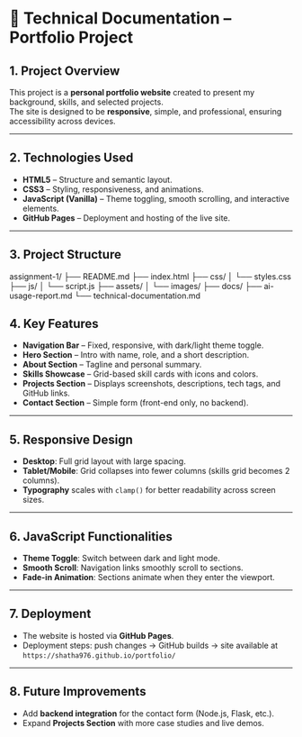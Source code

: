 # 📄 Technical Documentation – Portfolio Project

## 1. Project Overview
This project is a **personal portfolio website** created to present my background, skills, and selected projects.  
The site is designed to be **responsive**, simple, and professional, ensuring accessibility across devices.

---

## 2. Technologies Used
- **HTML5** – Structure and semantic layout.  
- **CSS3** – Styling, responsiveness, and animations.  
- **JavaScript (Vanilla)** – Theme toggling, smooth scrolling, and interactive elements.  
- **GitHub Pages** – Deployment and hosting of the live site.  

---

## 3. Project Structure
assignment-1/
├── README.md
├── index.html
├── css/
│   └── styles.css
├── js/
│   └── script.js
├── assets/
│   └── images/
├── docs/
    ├── ai-usage-report.md
    └── technical-documentation.md

## 4. Key Features
- **Navigation Bar** – Fixed, responsive, with dark/light theme toggle.  
- **Hero Section** – Intro with name, role, and a short description.  
- **About Section** – Tagline and personal summary.  
- **Skills Showcase** – Grid-based skill cards with icons and colors.  
- **Projects Section** – Displays screenshots, descriptions, tech tags, and GitHub links.  
- **Contact Section** – Simple form (front-end only, no backend).  

---

## 5. Responsive Design
- **Desktop**: Full grid layout with large spacing.  
- **Tablet/Mobile**: Grid collapses into fewer columns (skills grid becomes 2 columns).  
- **Typography** scales with `clamp()` for better readability across screen sizes.  

---

## 6. JavaScript Functionalities
- **Theme Toggle**: Switch between dark and light mode.  
- **Smooth Scroll**: Navigation links smoothly scroll to sections.  
- **Fade-in Animation**: Sections animate when they enter the viewport.  

---

## 7. Deployment
- The website is hosted via **GitHub Pages**.  
- Deployment steps: push changes → GitHub builds → site available at  
  `https://shatha976.github.io/portfolio/`

---

## 8. Future Improvements
- Add **backend integration** for the contact form (Node.js, Flask, etc.).  
- Expand **Projects Section** with more case studies and live demos.  

